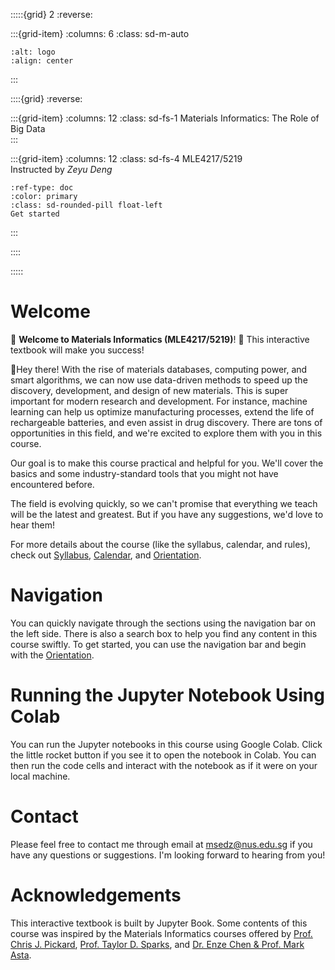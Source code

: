 :::::{grid} 2
:reverse:

:::{grid-item}
:columns: 6
:class: sd-m-auto

```{image} figures/materials_informatics_logo_notitle.png
:alt: logo
:align: center

```
:::

::::{grid}
:reverse:

:::{grid-item}
:columns: 12
:class: sd-fs-1
Materials Informatics: The Role of Big Data  
:::

:::{grid-item}
:columns: 12
:class: sd-fs-4
MLE4217/5219  
Instructed by *Zeyu Deng*

```{button-ref} orientation/intro
:ref-type: doc
:color: primary
:class: sd-rounded-pill float-left
Get started 
```

:::


::::

:::::

# Welcome
🙌 **Welcome to Materials Informatics (MLE4217/5219)**! 🎉 This interactive textbook will make you success!

👋Hey there! With the rise of materials databases, computing power, and smart algorithms, we can now use data-driven methods to speed up the discovery, development, and design of new materials. This is super important for modern research and development. For instance, machine learning can help us optimize manufacturing processes, extend the life of rechargeable batteries, and even assist in drug discovery. There are tons of opportunities in this field, and we're excited to explore them with you in this course.

Our goal is to make this course practical and helpful for you. We'll cover the basics and some industry-standard tools that you might not have encountered before. 

The field is evolving quickly, so we can't promise that everything we teach will be the latest and greatest. But if you have any suggestions, we'd love to hear them!

For more details about the course (like the syllabus, calendar, and rules), check out [Syllabus](syllabus.md), [Calendar](calendar.md), and [Orientation](orientation/orientation.md).

# Navigation
You can quickly navigate through the sections using the navigation bar on the left side. There is also a search box to help you find any content in this course swiftly. To get started, you can use the navigation bar and begin with the [Orientation](orientation/orientation.md).

# Running the Jupyter Notebook Using Colab
You can run the Jupyter notebooks in this course using Google Colab. Click the little rocket button if you see it to open the notebook in Colab. You can then run the code cells and interact with the notebook as if it were on your local machine.

# Contact
Please feel free to contact me through email at [msedz@nus.edu.sg](mailto:msedz@nus.edu.sg) if you have any questions or suggestions. I'm looking forward to hearing from you!

# Acknowledgements
This interactive textbook is built by Jupyter Book. Some contents of this course was inspired by the Materials Informatics courses offered by [Prof. Chris J. Pickard](https://www.msm.cam.ac.uk/people/pickard), [Prof. Taylor D. Sparks](https://faculty.utah.edu/u0203991-Taylor_D._Sparks/hm/index.hml), and [Dr. Enze Chen & Prof. Mark Asta](https://enze-chen.github.io/mi-book-2021/intro.html).